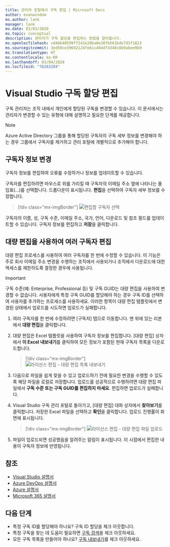 ```yaml
---
title: 관리자 포털에서 구독 편집 | Microsoft Docs
author: evanwindom
ms.author: lank
manager: lank
ms.date: 03/03/2020
ms.topic: conceptual
description: 관리자가 구독 할당을 편집하는 방법을 알아봅니다.
ms.openlocfilehash: cd4bb40599ff242e20ba0e38fb561bde7d3f1823
ms.sourcegitcommit: 3ed59ce39692124fe61c484df4348c0b9abee9b9
ms.translationtype: HT
ms.contentlocale: ko-KR
ms.lasthandoff: 03/04/2020
ms.locfileid: "78263284"
---
```

# <a name="edit-visual-studio-subscription-assignments"></a>Visual Studio 구독 할당 편집
구독 관리자는 조직 내에서 개인에게 할당된 구독을 변경할 수 있습니다.  이 문서에서는 관리자가 변경할 수 있는 유형에 대해 설명하고 필요한 단계를 제공합니다.

   > [!NOTE]
   > Azure Active Directory 그룹을 통해 할당된 구독자의 구독 세부 정보를 변경해야 하는 경우 그룹에서 구독자를 제거하고 관리 포털에 개별적으로 추가해야 합니다.  

## <a name="change-subscriber-information"></a>구독자 정보 변경
구독자 정보를 편집하여 오류를 수정하거나 정보를 업데이트할 수 있습니다.

구독자를 편집하려면 마우스로 위를 가리킬 때 구독자의 이메일 주소 옆에 나타나는 줄임표(...)를 선택합니다. 드롭다운이 표시됩니다.  **편집**을 선택하여 구독자 세부 정보를 수정합니다. 
> [!div class="mx-imgBorder"]
> ![편집할 구독자 선택](_img/edit-license/select-subscriber.png)

구독자의 이름, 성, 구독 수준, 이메일 주소, 국가, 언어, 다운로드 및 참조 필드를 업데이트할 수 있습니다. 구독자 정보를 편집하고 **저장**을 클릭합니다.

## <a name="edit-multiple-subscribers-using-bulk-edit"></a>대량 편집을 사용하여 여러 구독자 편집
대량 편집 프로세스를 사용하여 여러 구독자를 한 번에 수정할 수 있습니다. 이 기능은 주로 회사 이메일 주소 변경을 수행하는 조직에서 사용되거나 조직에서 다운로드에 대한 액세스를 제한하도록 결정한 경우에 사용됩니다.

   > [!IMPORTANT]
   > 구독 수준(예: Enterprise, Professional 등) 및 구독 GUID는 대량 편집을 사용하여 변경할 수 없습니다.  사용자에게 특정 구독 GUID를 할당해야 하는 경우 구독 ID를 선택하여 사용자를 추가하는 프로세스를 사용하세요. 이러한 항목이 대량 편집 템플릿에서 변경된 상태에서 업로드를 시도하면 업로드가 실패합니다.

1. 여러 구독자를 한 번에 수정하려면 [구독자] 탭으로 이동합니다. 맨 위에 있는 리본에서 **대량 편집**을 클릭합니다.

2. 대량 편집은 Excel 템플릿을 사용하여 구독자 정보를 편집합니다. [대량 편집] 상자에서 **이 Excel 내보내기**를 클릭하여 모든 정보가 포함된 현재 구독자 목록을 다운로드합니다.
   > [!div class="mx-imgBorder"]
   > ![라이선스 편집 - 대량 편집 목록 내보내기](_img/edit-license/edit-license-bulk-edit-export.png)

3. 다음으로 파일을 쉽게 찾을 수 있고 업로드하기 전에 필요한 변경을 수행할 수 있도록 해당 파일을 로컬로 저장합니다. 업로드를 성공적으로 수행하려면 대량 편집 파일에서 **구독 수준 또는 구독 GUID를 편집하지 마세요**. 편집하면 업로드가 실패합니다.

4. Visual Studio 구독 관리 포털로 돌아가고, [대량 편집] 대화 상자에서 **찾아보기**를 클릭합니다. 저장한 Excel 파일을 선택하고 **확인**을 클릭합니다. 업로드 진행률이 화면에 표시됩니다.
   > [!div class="mx-imgBorder"]
   > ![라이선스 편집 - 대량 편집 파일 업로드](_img/edit-license/edit-license-bulk-file-upload1.png)

5. 파일이 업로드되면 성공했음을 알려주는 알림이 표시됩니다. 이 시점에서 편집한 내용이 구독자 정보에 반영됩니다.

## <a name="see-also"></a>참조
- [Visual Studio 설명서](https://docs.microsoft.com/visualstudio/)
- [Azure DevOps 설명서](https://docs.microsoft.com/azure/devops/)
- [Azure 설명서](https://docs.microsoft.com/azure/)
- [Microsoft 365 설명서](https://docs.microsoft.com/microsoft-365/)

## <a name="next-steps"></a>다음 단계
- 특정 구독 ID를 할당해야 하나요? 구독 ID 할당을 체크 아웃합니다. 
- 특정 구독을 찾는 데 도움이 필요하면 [구독 검색](search-license.md)을 체크 아웃하세요.
- 모든 구독 목록을 만들어야 하나요?  [구독 내보내기](exporting-subscriptions.md)를 체크 아웃하세요.



